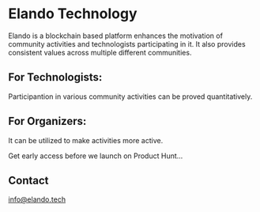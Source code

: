 # Elando Technology

Elando is a blockchain based platform enhances the motivation of community activities and technologists participating in it. It also provides consistent values across multiple different communities.

## For Technologists:
Participantion in various community activities can be proved quantitatively.

## For Organizers:
It can be utilized to make activities more active.

Get early access before we launch on Product Hunt...

## Contact
info@elando.tech

